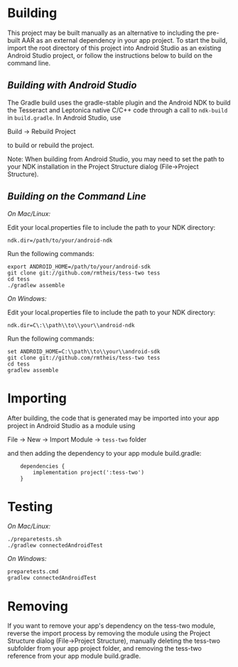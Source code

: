 # Building

This project may be built manually as an alternative to including the pre-built
AAR as an external dependency in your app project. To start the build, import
the root directory of this project into Android Studio as an existing Android
Studio project, or follow the instructions below to build on the command line.

## _Building with Android Studio_

The Gradle build uses the gradle-stable plugin and the Android NDK to
build the Tesseract and Leptonica native C/C++ code through a call to
`ndk-build` in `build.gradle`. In Android Studio, use 

Build -> Rebuild Project

to build or rebuild the project.

Note: When building from Android Studio, you may need to set the path to your
NDK installation in the Project Structure dialog (File->Project Structure).

## _Building on the Command Line_

_On Mac/Linux:_

Edit your local.properties file to include the path to your NDK directory:

    ndk.dir=/path/to/your/android-ndk

Run the following commands:

    export ANDROID_HOME=/path/to/your/android-sdk
    git clone git://github.com/rmtheis/tess-two tess
    cd tess
    ./gradlew assemble
		
_On Windows:_

Edit your local.properties file to include the path to your NDK directory:

    ndk.dir=C\:\\path\\to\\your\\android-ndk

Run the following commands:

    set ANDROID_HOME=C:\\path\\to\\your\\android-sdk
    git clone git://github.com/rmtheis/tess-two tess
    cd tess
    gradlew assemble

# Importing

After building, the code that is generated may be imported into your app
project in Android Studio as a module using

File -> New -> Import Module -> `tess-two` folder

and then adding the dependency to your app module build.gradle:

        dependencies {
            implementation project(':tess-two')
        }

# Testing

_On Mac/Linux:_

    ./preparetests.sh
    ./gradlew connectedAndroidTest

_On Windows:_

    preparetests.cmd
    gradlew connectedAndroidTest

# Removing

If you want to remove your app's dependency on the tess-two module, reverse
the import process by removing the module using the Project Structure dialog
(File->Project Structure), manually deleting the tess-two subfolder from your
app project folder, and removing the tess-two reference from your app module
build.gradle.